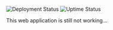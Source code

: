 ![Deployment Status](https://woodpecker.06222001.xyz/api/badges/5/status.svg)
![Uptime Status](https://stats.06222001.xyz/api/badge/176/status)

This web application is still not working...
